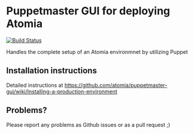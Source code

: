 # Puppetmaster GUI for deploying Atomia

[![Build Status](https://travis-ci.org/atomia/puppetmaster-gui.svg?branch=master)](https://travis-ci.org/atomia/puppetmaster-gui)

Handles the complete setup of an Atomia environmnet by utilizing Puppet

## Installation instructions

Detailed instructions at https://github.com/atomia/puppetmaster-gui/wiki/Installing-a-production-environment

## Problems?

Please report any problems as Github issues or as a pull request ;)
